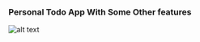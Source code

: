 ### Personal Todo App With Some Other features
![alt text](https://github.com/SepehrRasouli/TodoApp/blob/master/ScreenShot.jpg?raw=true)
